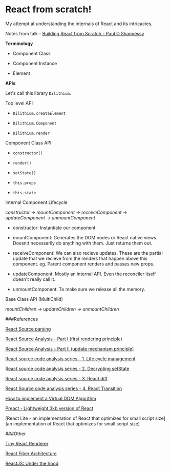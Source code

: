 # React from scratch!

My attempt at understanding the internals of React and its intricacies.

Notes from talk - [Building React from Scratch - Paul O Shannessy](https://www.youtube.com/watch?v=_MAD4Oly9yg)

**Terminology**

- Component Class

- Component Instance

- Element

**APIs**

Let's call this library `Dilithium`.

Top level API

- `Dilithium.createElement`

- `Dilithium.Component`

- `Dilithium.render`

Component Class API

- `constructor()`

- `render()`

- `setState()`

- `this.props`

- `this.state`

Internal Component Lifecycle

*constructor -> mountComponent -> receiveComponent -> updateComponent -> unmountComponent*

- constructor: Instantiate our component

- mountComponent: Generates the DOM nodes or React native views. Doesn;t necessarily do anything with them. Just returns them out.

- receiveComponent: We can also recieve updates. These are the partial update that we recieve from the renders that happen above this component. eg. Parent component renders and passes new props.

- updateComponent: Mostly an internal API. Even the reconciler itself doesn't really call it.

- unmountComponent: To make sure we release all the memory.

Base Class API (MultiChild)

*mountChildren -> updateChildren -> unmountChildren*

###References

[React Source parsing](http://zhenhua-lee.github.io/react/react.html)

[React Source Analysis - Part I (first rendering principle)](http://purplebamboo.github.io/2015/09/15/reactjs_source_analyze_part_one/)

[React Source Analysis - Part II (update mechanism principle)](http://purplebamboo.github.io/2015/09/15/reactjs_source_analyze_part_two/)

[React source code analysis series - 1. Life cycle management](https://zhuanlan.zhihu.com/p/20312691)

[React source code analysis series - 2. Decrypting setState](https://zhuanlan.zhihu.com/p/20328570)

[React source code analysis series - 3. React diff](https://zhuanlan.zhihu.com/p/20346379)

[React Source code analysis series - 4. React Transition](https://zhuanlan.zhihu.com/p/20419592)

[How to implement a Virtual DOM Algorithm](https://github.com/livoras/blog/issues/13)

[Preact - Lightweight 3kb version of React](https://github.com/developit/preact)

[React Lite - an implementation of React that optimizes for small script size](an implementation of React that optimizes for small script size)

###Other

[Tiny React Renderer](https://github.com/iamdustan/tiny-react-renderer)

[React Fiber Architecture](https://github.com/acdlite/react-fiber-architecture)

[ReactJS: Under the hood](https://www.youtube.com/watch?v=xsKYAa1ZXpQ)